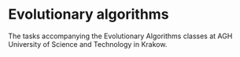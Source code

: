 # Evolutionary algorithms
The tasks accompanying the Evolutionary Algorithms classes at AGH University of Science and Technology in Krakow.
